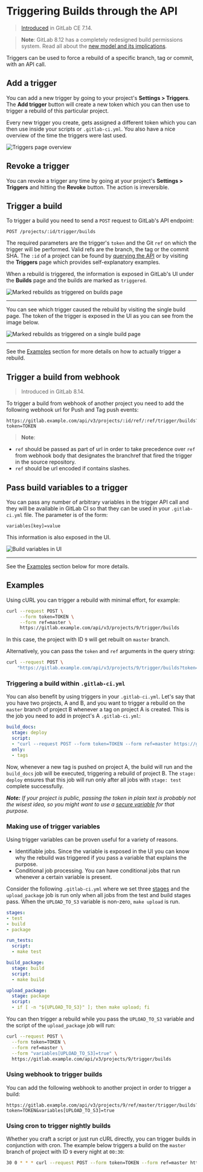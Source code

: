 # Triggering Builds through the API

> [Introduced][ci-229] in GitLab CE 7.14.

> **Note**:
GitLab 8.12 has a completely redesigned build permissions system.
Read all about the [new model and its implications](../../user/project/new_ci_build_permissions_model.md#build-triggers).

Triggers can be used to force a rebuild of a specific branch, tag or commit,
with an API call.

## Add a trigger

You can add a new trigger by going to your project's **Settings > Triggers**.
The **Add trigger** button will create a new token which you can then use to
trigger a rebuild of this particular project.

Every new trigger you create, gets assigned a different token which you can
then use inside your scripts or `.gitlab-ci.yml`. You also have a nice
overview of the time the triggers were last used.

![Triggers page overview](img/triggers_page.png)

## Revoke a trigger

You can revoke a trigger any time by going at your project's
**Settings > Triggers** and hitting the **Revoke** button. The action is
irreversible.

## Trigger a build

To trigger a build you need to send a `POST` request to GitLab's API endpoint:

```
POST /projects/:id/trigger/builds
```

The required parameters are the trigger's `token` and the Git `ref` on which
the trigger will be performed. Valid refs are the branch, the tag or the commit
SHA. The `:id` of a project can be found by [querying the API](../../api/projects.md)
or by visiting the **Triggers** page which provides self-explanatory examples.

When a rebuild is triggered, the information is exposed in GitLab's UI under
the **Builds** page and the builds are marked as `triggered`.

![Marked rebuilds as triggered on builds page](img/builds_page.png)

---

You can see which trigger caused the rebuild by visiting the single build page.
The token of the trigger is exposed in the UI as you can see from the image
below.

![Marked rebuilds as triggered on a single build page](img/trigger_single_build.png)

---

See the [Examples](#examples) section for more details on how to actually
trigger a rebuild.

## Trigger a build from webhook

> Introduced in GitLab 8.14.

To trigger a build from webhook of another project you need to add the following
webhook url for Push and Tag push events:

```
https://gitlab.example.com/api/v3/projects/:id/ref/:ref/trigger/builds?token=TOKEN
```

> **Note**:
- `ref` should be passed as part of url in order to take precedence over `ref`
  from webhook body that designates the branchref that fired the trigger in the source repository.
- `ref` should be url encoded if contains slashes.

## Pass build variables to a trigger

You can pass any number of arbitrary variables in the trigger API call and they
will be available in GitLab CI so that they can be used in your `.gitlab-ci.yml`
file. The parameter is of the form:

```
variables[key]=value
```

This information is also exposed in the UI.

![Build variables in UI](img/trigger_variables.png)

---

See the [Examples](#examples) section below for more details.

## Examples

Using cURL you can trigger a rebuild with minimal effort, for example:

```bash
curl --request POST \
     --form token=TOKEN \
     --form ref=master \
     https://gitlab.example.com/api/v3/projects/9/trigger/builds
```

In this case, the project with ID `9` will get rebuilt on `master` branch.

Alternatively, you can pass the `token` and `ref` arguments in the query string:

```bash
curl --request POST \
    "https://gitlab.example.com/api/v3/projects/9/trigger/builds?token=TOKEN&ref=master"
```

### Triggering a build within `.gitlab-ci.yml`

You can also benefit by using triggers in your `.gitlab-ci.yml`. Let's say that
you have two projects, A and B, and you want to trigger a rebuild on the `master`
branch of project B whenever a tag on project A is created. This is the job you
need to add in project's A `.gitlab-ci.yml`:

```yaml
build_docs:
  stage: deploy
  script:
  - "curl --request POST --form token=TOKEN --form ref=master https://gitlab.example.com/api/v3/projects/9/trigger/builds"
  only:
  - tags
```

Now, whenever a new tag is pushed on project A, the build will run and the
`build_docs` job will be executed, triggering a rebuild of project B. The
`stage: deploy` ensures that this job will run only after all jobs with
`stage: test` complete successfully.

_**Note:** If your project is public, passing the token in plain text is
probably not the wisest idea, so you might want to use a
[secure variable](../variables/README.md#user-defined-variables-secure-variables)
for that purpose._

### Making use of trigger variables

Using trigger variables can be proven useful for a variety of reasons.

* Identifiable jobs. Since the variable is exposed in the UI you can know
  why the rebuild was triggered if you pass a variable that explains the
  purpose.
* Conditional job processing. You can have conditional jobs that run whenever
  a certain variable is present.

Consider the following `.gitlab-ci.yml` where we set three
[stages](../yaml/README.md#stages) and the `upload_package` job is run only
when all jobs from the test and build stages pass. When the `UPLOAD_TO_S3`
variable is non-zero, `make upload` is run.

```yaml
stages:
- test
- build
- package

run_tests:
  script:
  - make test

build_package:
  stage: build
  script:
  - make build

upload_package:
  stage: package
  script:
  - if [ -n "${UPLOAD_TO_S3}" ]; then make upload; fi
```

You can then trigger a rebuild while you pass the `UPLOAD_TO_S3` variable
and the script of the `upload_package` job will run:

```bash
curl --request POST \
  --form token=TOKEN \
  --form ref=master \
  --form "variables[UPLOAD_TO_S3]=true" \
  https://gitlab.example.com/api/v3/projects/9/trigger/builds
```

### Using webhook to trigger builds

You can add the following webhook to another project in order to trigger a build:

```
https://gitlab.example.com/api/v3/projects/9/ref/master/trigger/builds?token=TOKEN&variables[UPLOAD_TO_S3]=true
```

### Using cron to trigger nightly builds

Whether you craft a script or just run cURL directly, you can trigger builds
in conjunction with cron. The example below triggers a build on the `master`
branch of project with ID `9` every night at `00:30`:

```bash
30 0 * * * curl --request POST --form token=TOKEN --form ref=master https://gitlab.example.com/api/v3/projects/9/trigger/builds
```

[ci-229]: https://gitlab.com/gitlab-org/gitlab-ci/merge_requests/229
